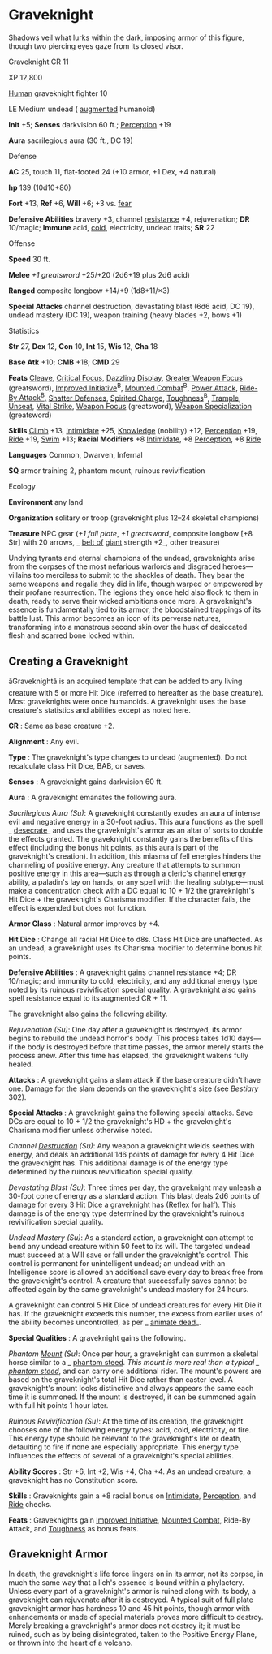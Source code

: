 # Graveknight

Shadows veil what lurks within the dark, imposing armor of this figure, though two piercing eyes gaze from its closed visor.

Graveknight CR 11

XP 12,800

[Human](/pathfinderRPG/prd/monsters/creatureTypes.html#_human-subtype) graveknight fighter 10

LE Medium undead ( [augmented](/pathfinderRPG/prd/monsters/creatureTypes.html#_augmented-subtype) humanoid)

**Init** +5; **Senses** darkvision 60 ft.; [Perception](/pathfinderRPG/prd/skills/perception.html#_perception) +19

**Aura** sacrilegious aura (30 ft., DC 19)

Defense

**AC** 25, touch 11, flat-footed 24 (+10 armor, +1 Dex, +4 natural)

**hp** 139 (10d10+80)

**Fort** +13, **Ref** +6, **Will** +6; +3 vs. [fear](/pathfinderRPG/prd/monsters/universalMonsterRules.html#_fear-(su-or-sp))

**Defensive Abilities** bravery +3, channel [resistance](/pathfinderRPG/prd/monsters/universalMonsterRules.html#_resistance) +4, rejuvenation; **DR** 10/magic; **Immune** acid, [cold](/pathfinderRPG/prd/monsters/creatureTypes.html#_cold-subtype), electricity, undead traits; **SR** 22

Offense

**Speed** 30 ft.

**Melee** _+1 greatsword_ +25/+20 (2d6+19 plus 2d6 acid)

**Ranged** composite longbow +14/+9 (1d8+11/×3)

**Special Attacks** channel destruction, devastating blast (6d6 acid, DC 19), undead mastery (DC 19), weapon training (heavy blades +2, bows +1)

Statistics

**Str** 27, **Dex** 12, **Con** 10, **Int** 15, **Wis** 12, **Cha** 18

**Base Atk** +10; **CMB** +18; **CMD** 29

**Feats** [Cleave](/pathfinderRPG/prd/feats.html#_cleave), [Critical Focus](/pathfinderRPG/prd/feats.html#_critical-focus), [Dazzling Display](/pathfinderRPG/prd/feats.html#_dazzling-display), [Greater Weapon Focus](/pathfinderRPG/prd/feats.html#_great-weapon-focus) (greatsword), [Improved Initiative](/pathfinderRPG/prd/feats.html#_improved-initiative)<sup>B</sup>, [Mounted Combat](/pathfinderRPG/prd/feats.html#_mounted-combat)<sup>B</sup>, [Power Attack](/pathfinderRPG/prd/feats.html#_power-attack), [Ride-By Attack<sup>B</sup>,](/pathfinderRPG/prd/feats.html#_ride-by-attack) [Shatter Defenses](/pathfinderRPG/prd/feats.html#_shatter-defenses), [Spirited Charge](/pathfinderRPG/prd/feats.html#_spirited-charge), [Toughness](/pathfinderRPG/prd/feats.html#_toughness)<sup>B</sup>, [Trample](/pathfinderRPG/prd/feats.html#_trample), [Unseat](/pathfinderRPG/prd/feats.html#_unseat), [Vital Strike](/pathfinderRPG/prd/feats.html#_vital-strike), [Weapon Focus](/pathfinderRPG/prd/feats.html#_weapon-focus) (greatsword), [Weapon Specialization](/pathfinderRPG/prd/feats.html#_weapon-specialization) (greatsword)

**Skills** [Climb](/pathfinderRPG/prd/skills/climb.html#_climb) +13, [Intimidate](/pathfinderRPG/prd/skills/intimidate.html#_intimidate) +25, [Knowledge](/pathfinderRPG/prd/skills/knowledge.html#_knowledge) (nobility) +12, [Perception](/pathfinderRPG/prd/skills/perception.html#_perception) +19, [Ride](/pathfinderRPG/prd/skills/ride.html#_ride) +19, [Swim](/pathfinderRPG/prd/skills/swim.html#_swim) +13; **Racial Modifiers** +8 [Intimidate](/pathfinderRPG/prd/skills/intimidate.html#_intimidate), +8 [Perception](/pathfinderRPG/prd/skills/perception.html#_perception), +8 [Ride](/pathfinderRPG/prd/skills/ride.html#_ride)

**Languages** Common, Dwarven, Infernal

**SQ** armor training 2, phantom mount, ruinous revivification

Ecology

**Environment** any land

**Organization** solitary or troop (graveknight plus 12–24 skeletal champions)

**Treasure** NPC gear (_+1 full plate_, _+1 greatsword_, composite longbow [+8 Str] with 20 arrows, _ [belt of](/pathfinderRPG/prd/magicItems/wondrousItems.html#_belt-of-giant-strength) [giant](/pathfinderRPG/prd/monsters/creatureTypes.html#_giant-subtype) strength +2_, other treasure)

Undying tyrants and eternal champions of the undead, graveknights arise from the corpses of the most nefarious warlords and disgraced heroes—villains too merciless to submit to the shackles of death. They bear the same weapons and regalia they did in life, though warped or empowered by their profane resurrection. The legions they once held also flock to them in death, ready to serve their wicked ambitions once more. A graveknight's essence is fundamentally tied to its armor, the bloodstained trappings of its battle lust. This armor becomes an icon of its perverse natures, transforming into a monstrous second skin over the husk of desiccated flesh and scarred bone locked within.

## Creating a Graveknight

âGraveknightâ is an acquired template that can be added to any living creature with 5 or more Hit Dice (referred to hereafter as the base creature). Most graveknights were once humanoids. A graveknight uses the base creature's statistics and abilities except as noted here.

**CR** : Same as base creature +2.

**Alignment** : Any evil.

**Type** : The graveknight's type changes to undead (augmented). Do not recalculate class Hit Dice, BAB, or saves.

**Senses** : A graveknight gains darkvision 60 ft.

**Aura** : A graveknight emanates the following aura.

_Sacrilegious Aura (Su)_: A graveknight constantly exudes an aura of intense evil and negative energy in a 30-foot radius. This aura functions as the spell _ [desecrate](/pathfinderRPG/prd/spells/desecrate.html#_desecrate)_ and uses the graveknight's armor as an altar of sorts to double the effects granted. The graveknight constantly gains the benefits of this effect (including the bonus hit points, as this aura is part of the graveknight's creation). In addition, this miasma of fell energies hinders the channeling of positive energy. Any creature that attempts to summon positive energy in this area—such as through a cleric's channel energy ability, a paladin's lay on hands, or any spell with the healing subtype—must make a concentration check with a DC equal to 10 + 1/2 the graveknight's Hit Dice + the graveknight's Charisma modifier. If the character fails, the effect is expended but does not function.

**Armor Class** : Natural armor improves by +4.

**Hit Dice** : Change all racial Hit Dice to d8s. Class Hit Dice are unaffected. As an undead, a graveknight uses its Charisma modifier to determine bonus hit points.

**Defensive Abilities** : A graveknight gains channel resistance +4; DR 10/magic; and immunity to cold, electricity, and any additional energy type noted by its ruinous revivification special quality. A graveknight also gains spell resistance equal to its augmented CR + 11.

The graveknight also gains the following ability.

_Rejuvenation (Su)_: One day after a graveknight is destroyed, its armor begins to rebuild the undead horror's body. This process takes 1d10 days—if the body is destroyed before that time passes, the armor merely starts the process anew. After this time has elapsed, the graveknight wakens fully healed.

**Attacks** : A graveknight gains a slam attack if the base creature didn't have one. Damage for the slam depends on the graveknight's size (see _Bestiary_ 302).

**Special Attacks** : A graveknight gains the following special attacks. Save DCs are equal to 10 + 1/2 the graveknight's HD + the graveknight's Charisma modifier unless otherwise noted.

_Channel [Destruction](/pathfinderRPG/prd/spells/destruction.html#_destruction) (Su)_: Any weapon a graveknight wields seethes with energy, and deals an additional 1d6 points of damage for every 4 Hit Dice the graveknight has. This additional damage is of the energy type determined by the ruinous revivification special quality.

_Devastating Blast (Su)_: Three times per day, the graveknight may unleash a 30-foot cone of energy as a standard action. This blast deals 2d6 points of damage for every 3 Hit Dice a graveknight has (Reflex for half). This damage is of the energy type determined by the graveknight's ruinous revivification special quality.

_Undead Mastery (Su)_: As a standard action, a graveknight can attempt to bend any undead creature within 50 feet to its will. The targeted undead must succeed at a Will save or fall under the graveknight's control. This control is permanent for unintelligent undead; an undead with an Intelligence score is allowed an additional save every day to break free from the graveknight's control. A creature that successfully saves cannot be affected again by the same graveknight's undead mastery for 24 hours.

A graveknight can control 5 Hit Dice of undead creatures for every Hit Die it has. If the graveknight exceeds this number, the excess from earlier uses of the ability becomes uncontrolled, as per _ [animate dead](/pathfinderRPG/prd/spells/animateDead.html#_animate-dead)_.

**Special Qualities** : A graveknight gains the following.

_Phantom [Mount](/pathfinderRPG/prd/spells/mount.html#_mount) (Su)_: Once per hour, a graveknight can summon a skeletal horse similar to a _ [phantom steed](/pathfinderRPG/prd/spells/phantomSteed.html#_phantom-steed)_. This mount is more real than a typical _ [phantom steed](/pathfinderRPG/prd/spells/phantomSteed.html#_phantom-steed)_, and can carry one additional rider. The mount's powers are based on the graveknight's total Hit Dice rather than caster level. A graveknight's mount looks distinctive and always appears the same each time it is summoned. If the mount is destroyed, it can be summoned again with full hit points 1 hour later.

_Ruinous Revivification (Su)_: At the time of its creation, the graveknight chooses one of the following energy types: acid, cold, electricity, or fire. This energy type should be relevant to the graveknight's life or death, defaulting to fire if none are especially appropriate. This energy type influences the effects of several of a graveknight's special abilities.

**Ability Scores** : Str +6, Int +2, Wis +4, Cha +4. As an undead creature, a graveknight has no Constitution score.

**Skills** : Graveknights gain a +8 racial bonus on [Intimidate](/pathfinderRPG/prd/skills/intimidate.html#_intimidate), [Perception](/pathfinderRPG/prd/skills/perception.html#_perception), and [Ride](/pathfinderRPG/prd/skills/ride.html#_ride) checks.

**Feats** : Graveknights gain [Improved Initiative](/pathfinderRPG/prd/feats.html#_improved-initiative), [Mounted Combat](/pathfinderRPG/prd/feats.html#_mounted-combat), Ride-By Attack, and [Toughness](/pathfinderRPG/prd/feats.html#_toughness) as bonus feats.

## Graveknight Armor

In death, the graveknight's life force lingers on in its armor, not its corpse, in much the same way that a lich's essence is bound within a phylactery. Unless every part of a graveknight's armor is ruined along with its body, a graveknight can rejuvenate after it is destroyed. A typical suit of full plate graveknight armor has hardness 10 and 45 hit points, though armor with enhancements or made of special materials proves more difficult to destroy. Merely breaking a graveknight's armor does not destroy it; it must be ruined, such as by being disintegrated, taken to the Positive Energy Plane, or thrown into the heart of a volcano.

